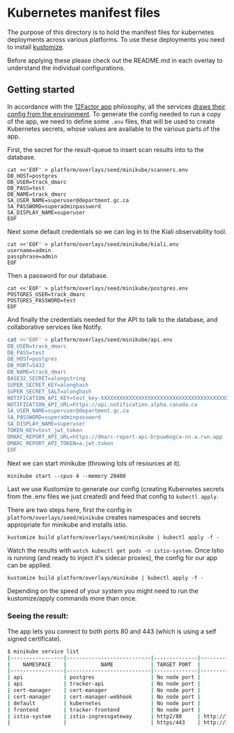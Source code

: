 # Kubernetes manifest files

The purpose of this directory is to hold the manifest files for kubernetes deployments across various platforms. To use these deployments you need to install [kustomize](https://kustomize.io/). 

Before applying these please check out the README.md in each overlay to understand the individual configurations.


## Getting started

In accordance with the [12Factor app](https://12factor.net) philosophy, all the services [draws their config from the environment](https://12factor.net/config). 
To generate the config needed to run a copy of the app, we need to define some `.env` files, that will be used to create Kubernetes secrets, whose values are available to the various parts of the app.

First, the secret for the result-queue to insert scan results into to the database.

```
cat <<'EOF' > platform/overlays/seed/minikube/scanners.env
DB_HOST=postgres
DB_USER=track_dmarc
DB_PASS=test
DB_NAME=track_dmarc
SA_USER_NAME=superuser@department.gc.ca
SA_PASSWORD=superadminpassword
SA_DISPLAY_NAME=superuser
EOF
```
Next some default credentials so we can log in to the Kiali observability tool.

```
cat <<'EOF' > platform/overlays/seed/minikube/kiali.env
username=admin
passphrase=admin
EOF
```
Then a password for our database.

```
cat <<'EOF' > platform/overlays/seed/minikube/postgres.env
POSTGRES_USER=track_dmarc
POSTGRES_PASSWORD=test
EOF
```

And finally the credentials needed for the API to talk to the database, and collaborative services like Notify.

```bash
cat <<'EOF' > platform/overlays/seed/minikube/api.env
DB_USER=track_dmarc
DB_PASS=test
DB_HOST=postgres
DB_PORT=5432
DB_NAME=track_dmarc
BASE32_SECRET=alongstring
SUPER_SECRET_KEY=alonghash
SUPER_SECRET_SALT=alonghash
NOTIFICATION_API_KEY=test_key-XXXXXXXXXXXXXXXXXXXXXXXXXXXXXXXXXXXXXXXXXXXXXXXXXXXXXXXXXXXXXXXXXXXXXXXXX
NOTIFICATION_API_URL=https://api.notification.alpha.canada.ca
SA_USER_NAME=superuser@department.gc.ca
SA_PASSWORD=superadminpassword
SA_DISPLAY_NAME=superuser
TOKEN_KEY=test_jwt_token
DMARC_REPORT_API_URL=https://dmarc-report-api-brpuw6ogca-nn.a.run.app
DMARC_REPORT_API_TOKEN=a.jwt.token
EOF
```

Next we can start minikube (throwing lots of resources at it).

```
minikube start --cpus 4 --memory 20480
```

Last we use Kustomize to generate our config (creating Kubernetes secrets from the .env files we just created) and feed that config to `kubectl apply`.

There are two steps here, first the config in `platform/overlays/seed/minikube` creates namespaces and secrets appropriate for minikube and installs istio.

```
kustomize build platform/overlays/seed/minikube | kubectl apply -f -
```

Watch the results with `watch kubectl get pods -n istio-system`. Once Istio is running (and ready to inject it's sidecar proxies), the config for our app can be applied.

```
kustomize build platform/overlays/minikube | kubectl apply -f -
```

Depending on the speed of your system you might need to run the kustomize/apply commands more than once.

### Seeing the  result:

The app lets you connect to both ports 80 and 443 (which is using a self signed certificate).

```bash
$ minikube service list
|-----------------|---------------------------|--------------|---------------------------|
|    NAMESPACE    |           NAME            | TARGET PORT  |            URL            |
|-----------------|---------------------------|--------------|---------------------------|
| api             | postgres                  | No node port |
| api             | tracker-api               | No node port |
| cert-manager    | cert-manager              | No node port |
| cert-manager    | cert-manager-webhook      | No node port |
| default         | kubernetes                | No node port |
| frontend        | tracker-frontend          | No node port |
| istio-system    | istio-ingressgateway      | http2/80     | http://192.168.49.2:32722 |
|                 |                           | https/443    | http://192.168.49.2:32114 |
```
